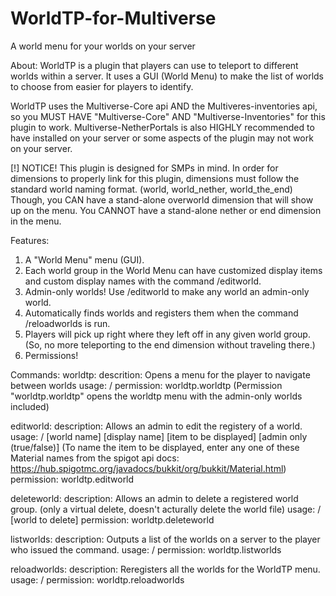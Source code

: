 # WorldTP-for-Multiverse
A world menu for your worlds on your server

About:
WorldTP is a plugin that players can use to teleport to different worlds within a server. It uses a GUI (World Menu) to make the list of worlds to choose from easier for players to identify.

WorldTP uses the Multiverse-Core api AND the Multiveres-inventories api, so you MUST HAVE "Multiverse-Core" AND "Multiverse-Inventories" for this plugin to work. Multiverse-NetherPortals is also HIGHLY recommended to have installed on your server or some aspects of the plugin may not work on your server.

[!] NOTICE! This plugin is designed for SMPs in mind. In order for dimensions to properly link for this plugin, dimensions must follow the standard world naming format. (world, world_nether, world_the_end) Though, you CAN have a stand-alone overworld dimension that will show up on the menu. You CANNOT have a stand-alone nether or end dimension in the menu.

Features:
1. A "World Menu" menu (GUI).
2. Each world group in the World Menu can have customized display items and custom display names with the command /editworld.
3. Admin-only worlds! Use /editworld to make any world an admin-only world.
4. Automatically finds worlds and registers them when the command /reloadworlds is run.
5. Players will pick up right where they left off in any given world group. (So, no more teleporting to the end dimension without traveling there.)
6. Permissions!

Commands:
worldtp:
descrition: Opens a menu for the player to navigate between worlds
usage: /<command>
permission: worldtp.worldtp (Permission "worldtp.worldtp" opens the worldtp menu with the admin-only worlds included)

editworld:
description: Allows an admin to edit the registery of a world.
usage: /<command> [world name] [display name] [item to be displayed] [admin only (true/false)] (To name the item to be displayed, enter any one of these Material names from the spigot api docs: https://hub.spigotmc.org/javadocs/bukkit/org/bukkit/Material.html)
permission: worldtp.editworld

deleteworld:
description: Allows an admin to delete a registered world group. (only a virtual delete, doesn't acturally delete the world file)
usage: /<command> [world to delete]
permission: worldtp.deleteworld

listworlds:
description: Outputs a list of the worlds on a server to the player who issued the command.
usage: /<command>
permission: worldtp.listworlds

reloadworlds:
description: Reregisters all the worlds for the WorldTP menu.
usage: /<command>
permission: worldtp.reloadworlds
